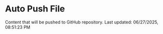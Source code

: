# Auto Push File

Content that will be pushed to GitHub repository.
Last updated: 06/27/2025, 08:51:23 PM